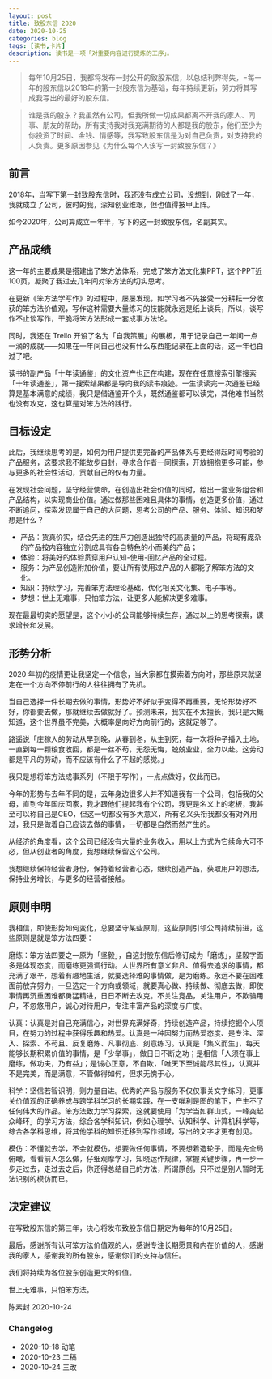 ```yaml
---
layout: post
title: 致股东信 2020
date: 2020-10-25
categories: blog
tags: [读书,卡片]
description: 读书是一项「对重要内容进行提炼的工序」。
---
```



> 每年10月25日，我都将发布一封公开的致股东信，以总结利弊得失，=每一年的股东信以2018年的第一封股东信为基础，每年持续更新，努力将其写成我写出的最好的股东信。

> 谁是我的股东？我虽然有公司，但我所做一切成果都离不开我的家人、同事、朋友的帮助，所有支持我对我充满期待的人都是我的股东，他们至少为你投资了时间、金钱、情感等，我写致股东信是为对自己负责，对支持我的人负责。更多原因参见《为什么每个人该写一封致股东信？》

## 前言


2018年，当写下第一封致股东信时，我还没有成立公司，没想到，刚过了一年，我就成立了公司，彼时的我，深知创业维艰，但也值得披甲上阵。


如今2020年，公司算成立一年半，写下的这一封致股东信，名副其实。


## 产品成绩


这一年的主要成果是搭建出了笨方法体系，完成了笨方法文化集PPT，这个PPT近100页，凝聚了我过去几年间对笨方法的切实思考。


在更新《笨方法学写作》的过程中，屡屡发现，如学习者不先接受一分耕耘一分收获的笨方法价值观，写作这种需要大量练习的技能就永远是纸上谈兵，所以，谈写作不止谈写作，干脆将笨方法形成一套成事方法论。


同时，我还在 Trello 开设了名为「自我策展」的展板，用于记录自己一年间一点一滴的成就——如果在一年间自己也没有什么东西能记录在上面的话，这一年也白过了吧。


读书的副产品「十年读通鉴」的文化资产也正在构建，现在在任意搜索引擎搜索「十年读通鉴」，第一搜索结果都是导向我的读书痕迹。一生读读完一次通鉴已经算是基本满意的成绩，我只是借通鉴开个头，既然通鉴都可以读完，其他难书当然也没有攻克，这也算是对笨方法的践行。


## 目标设定


此后，我继续思考的是，如何为用户提供更完备的产品体系与更经得起时间考验的产品服务，这要求我不能故步自封，寻求合作者一同探索，开放拥抱更多可能，参与更多的社会性活动，贡献自己的仅有力量。


在发现社会问题，坚守经营使命，在创造出社会价值的同时，给出一套业务组合和产品结构，以实现商业价值。通过做那些困难且具体的事情，创造更多价值，通过不断追问，探索发现属于自己的大问题，思考公司的产品、服务、体验、知识和梦想是什么？


- 产品：货真价实，结合先进的生产力创造出独特的高质量的产品，将现有庞杂的产品按内容独立分割成具有各自特色的小而美的产品；
- 体验：将美好的体验贯穿用户认知-使用-回忆产品的全过程。
- 服务：为产品创造附加价值，要让所有使用过产品的人都能了解笨方法的文化。
- 知识：持续学习，完善笨方法理论基础，优化相关文化集、电子书等。
- 梦想：世上无难事，只怕笨方法，让更多人能解决更多难事。



现在最最切实的愿望是，这个小小的公司能够持续生存，通过以上的思考探索，谋求增长和发展。


## 形势分析


2020 年初的疫情更让我坚定一个信念，当大家都在摸索着方向时，那些原来就坚定在一个方向不停前行的人往往拥有了先机。


当自己选择一件长期去做的事情，形势好不好似乎变得不再重要，无论形势好不好，你都要去做，那就继续去做就好了。预测未来，我实在不太擅长，我只是大概知道，这个世界虽不完美，大概率是向好方向前行的，这就足够了。


路遥说「庄稼人的劳动从早到晚，从春到冬，从生到死，每一次将种子播入土地，一直到每一颗粮食收回，都是一丝不苟，无怨无悔，兢兢业业，全力以赴。这劳动都是平凡的劳动，而不应该有什么了不起的感觉。」


我只是想将笨方法成事系列（不限于写作），一点点做好，仅此而已。


今年的形势与去年不同的是，去年身边很多人并不知道我有一个公司，包括我的父母，直到今年国庆回家，我才跟他们提起我有个公司，我更是名义上的老板，我甚至可以称自己是CEO，但这一切都没有多大意义，所有名义头衔我都没有对外用过，我只是做着自己应该去做的事情，一切都是自然而然产生的。


从经济的角度看，这个公司已经没有大量的业务收入，用以上方式为它续命大可不必，但从创业者的角度，我想继续保留这个公司。


我想继续保持经营者身份，保持着经营者心态，继续创造产品，获取用户的想法，保持业务增长，与更多的经营者接触。


## 原则申明




我相信，即使形势如何变化，总要坚守某些原则，这些原则引领公司持续前进，这些原则是就是笨方法四要：


磨练：笨方法四要之一原为「坚毅」，自这封股东信后修订成为「磨练」，坚毅字面多是体现态度，而磨练更强调行动。人世界所有意义非凡、值得去追求的事情，都充满了艰辛，想着有趣地生活，就要选择难的事情做，是为磨练。永远不要在困难面前放弃努力，一旦选定一个方向或领域，就要真心做、持续做、彻底去做，即使事情再沉重困难都勇猛精进，日日不断去攻克。不关注竞品，关注用户，不欺骗用户，不忽悠用户，诚心对待用户，专注丰富产品的深度与广度。


认真：认真是对自己充满信心，对世界充满好奇，持续创造产品，持续挖掘个人项目，在努力的过程中获得乐趣和热爱。认真是一种因努力而热爱态度、是专注、深入、探索、不苟且、反复磨炼、凡事彻底、刻意练习。认真是「集义而生」，每天能够长期积累价值的事情，是「少举事」，做日日不断之功；是相信「人须在事上磨练，做功夫，乃有益」；是诚心正意，不自欺，「唯天下至诚能尽其性」，认真并不是完美，而是满意，不管做得如何，但求无愧于心。


科学：坚信若智识明，则力量自进。优秀的产品与服务不仅仅事关文字练习，更事关价值观的正确养成与跨学科学习的长期实践，在一支唯利是图的笔下，产生不了任何伟大的作品。笨方法致力学习探索，这就要使用「为学当如群山式，一峰突起众峰环」的学习方法，综合各学科知识，例如心理学、认知科学、计算机科学等，综合各学科思维，将其他学科的知识迁移到写作领域，写出的文字才更有创见。


模仿：不懂就去学，不会就模仿，想要做任何事情，不要想着造轮子，而是先全局俯瞰，看看前人怎么做，仔细观摩学习，知晓运作规律，掌握关键步骤，再一步一步走过去，走过去之后，你还得总结自己的方法，所谓原创，只不过是别人暂时无法识别的模仿而已。


## 决定建议


在写致股东信的第三年，决心将发布致股东信日期定为每年的10月25日。


最后，感谢所有认可笨方法价值观的人，感谢专注长期愿景和内在价值的人，感谢我的家人，感谢我的所有股东，感谢你们的支持与信任。


我们将持续为各位股东创造更大的价值。


世上无难事，只怕笨方法。


陈素封
2020-10-24


### Changelog

- 2020-10-18 动笔
- 2020-10-23 二稿
- 2020-10-24 三改
